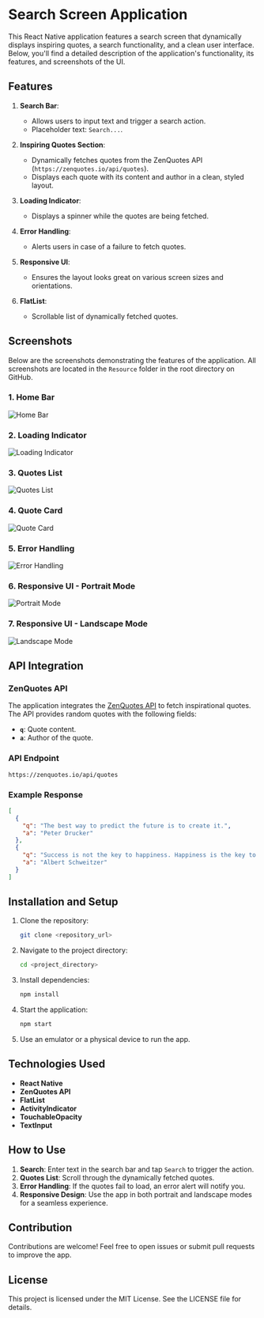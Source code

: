 # Search Screen Application

This React Native application features a search screen that dynamically displays inspiring quotes, a search functionality, and a clean user interface. Below, you'll find a detailed description of the application's functionality, its features, and screenshots of the UI.

## Features

1. **Search Bar**:
   - Allows users to input text and trigger a search action.
   - Placeholder text: `Search...`.

2. **Inspiring Quotes Section**:
   - Dynamically fetches quotes from the ZenQuotes API (`https://zenquotes.io/api/quotes`).
   - Displays each quote with its content and author in a clean, styled layout.

3. **Loading Indicator**:
   - Displays a spinner while the quotes are being fetched.

4. **Error Handling**:
   - Alerts users in case of a failure to fetch quotes.

5. **Responsive UI**:
   - Ensures the layout looks great on various screen sizes and orientations.

6. **FlatList**:
   - Scrollable list of dynamically fetched quotes.

## Screenshots

Below are the screenshots demonstrating the features of the application. All screenshots are located in the `Resource` folder in the root directory on GitHub.

### 1. Home Bar
![Home Bar](Resource/1.jpg)

### 2. Loading Indicator
![Loading Indicator](Resource/2.jpg)

### 3. Quotes List
![Quotes List](Resource/3.jpg)

### 4. Quote Card
![Quote Card](Resource/4.jpg)

### 5. Error Handling
![Error Handling](Resource/5.jpg)

### 6. Responsive UI - Portrait Mode
![Portrait Mode](Resource/6.jpg)

### 7. Responsive UI - Landscape Mode
![Landscape Mode](Resource/7.jpg)

## API Integration

### ZenQuotes API

The application integrates the [ZenQuotes API](https://zenquotes.io/) to fetch inspirational quotes. The API provides random quotes with the following fields:

- **`q`**: Quote content.
- **`a`**: Author of the quote.

### API Endpoint
```
https://zenquotes.io/api/quotes
```

### Example Response
```json
[
  {
    "q": "The best way to predict the future is to create it.",
    "a": "Peter Drucker"
  },
  {
    "q": "Success is not the key to happiness. Happiness is the key to success.",
    "a": "Albert Schweitzer"
  }
]
```

## Installation and Setup

1. Clone the repository:
   ```bash
   git clone <repository_url>
   ```

2. Navigate to the project directory:
   ```bash
   cd <project_directory>
   ```

3. Install dependencies:
   ```bash
   npm install
   ```

4. Start the application:
   ```bash
   npm start
   ```

5. Use an emulator or a physical device to run the app.

## Technologies Used

- **React Native**
- **ZenQuotes API**
- **FlatList**
- **ActivityIndicator**
- **TouchableOpacity**
- **TextInput**

## How to Use

1. **Search**: Enter text in the search bar and tap `Search` to trigger the action.
2. **Quotes List**: Scroll through the dynamically fetched quotes.
3. **Error Handling**: If the quotes fail to load, an error alert will notify you.
4. **Responsive Design**: Use the app in both portrait and landscape modes for a seamless experience.

## Contribution

Contributions are welcome! Feel free to open issues or submit pull requests to improve the app.

## License

This project is licensed under the MIT License. See the LICENSE file for details.

